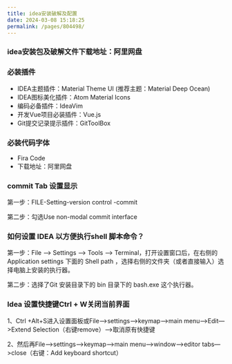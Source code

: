 ```yaml
---
title: idea安装破解及配置
date: 2024-03-08 15:18:25
permalink: /pages/804498/
---
```

### idea安装包及破解文件下载地址：阿里网盘

### 必装插件
- IDEA主题插件：Material Theme UI (推荐主题：Material Deep Ocean)
- IDEA图标美化插件：Atom Material Icons
- 编码必备插件：IdeaVim
- 开发Vue项目必装插件：Vue.js
- Git提交记录提示插件：GitToolBox

### 必装代码字体
- Fira Code
- 下载地址：阿里网盘

### commit Tab 设置显示
第一步：FILE-Setting-version control -commit

第二步：勾选Use non-modal commit interface 

### 如何设置 IDEA 以方便执行shell 脚本命令？
第一步：File --> Settings --> Tools --> Terminal，打开设置窗口后，在右侧的 Application settings 下面的 Shell path ，选择右侧的文件夹（或者直接输入）选择电脑上安装的执行器。

第二步：选择了Git 安装目录下的 bin 目录下的 bash.exe 这个执行器。

### Idea 设置快捷键Ctrl + W关闭当前界面
1、Ctrl +Alt+S进入设置面板或File—>settings—>keymap—>main menu—>Edit—>Extend Selection（右键remove）—>取消原有快捷键

2、然后再File—>settings—>keymap—>main menu—>window—>editor tabs—>close（右键：Add keyboard shortcut）



